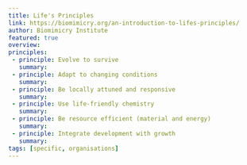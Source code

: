 ```yaml
---
title: Life's Principles
link: https://biomimicry.org/an-introduction-to-lifes-principles/
author: Biomimicry Institute
featured: true
overview:
principles:
 - principle: Evolve to survive
   summary: 
 - principle: Adapt to changing conditions
   summary: 
 - principle: Be locally attuned and responsive
   summary:
 - principle: Use life-friendly chemistry
   summary:
 - principle: Be resource efficient (material and energy)
   summary: 
 - principle: Integrate development with growth
   summary: 
tags: [specific, organisations]   
---
```

